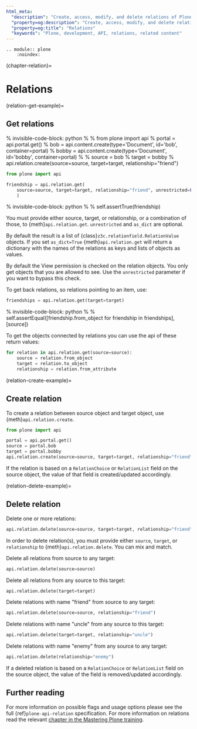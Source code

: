 ```yaml
---
html_meta:
  "description": "Create, access, modify, and delete relations of Plone content"
  "property=og:description": "Create, access, modify, and delete relations of Plone content"
  "property=og:title": "Relations"
  "keywords": "Plone, development, API, relations, related content"
---
```


```{eval-rst}
.. module:: plone
    :noindex:
```

(chapter-relation)=

# Relations


(relation-get-example)=

## Get relations

% invisible-code-block: python
%
% from plone import api
% portal = api.portal.get()
% bob = api.content.create(type='Document', id='bob', container=portal)
% bobby = api.content.create(type='Document', id='bobby', container=portal)
%
% source = bob
% target = bobby
% api.relation.create(source=source, target=target, relationship="friend")

```python
from plone import api

friendship = api.relation.get(
    source=source, target=target, relationship="friend", unrestricted=False, as_dict=False
    )
```

% invisible-code-block: python
%
% self.assertTrue(friendship)

You must provide either source, target, or relationship, or a combination of those, to {meth}`api.relation.get`.
`unrestricted` and `as_dict` are optional.

By default the result is a list of {class}`z3c.relationfield.RelationValue` objects.
If you set `as_dict=True` {meth}`api.relation.get` will return a dictionary with the names of the relations as keys and lists of objects as values.

By default the View permission is checked on the relation objects.
You only get objects that you are allowed to see.
Use the `unrestricted` parameter if you want to bypass this check.

To get back relations, so relations pointing to an item, use:

```python
friendships = api.relation.get(target=target)
```

% invisible-code-block: python
%
% self.assertEqual([friendship.from_object for friendship in friendships], [source])

To get the objects connected by relations you can use the api of these return values:

```python
for relation in api.relation.get(source=source):
    source = relation.from_object
    target = relation.to_object
    relationship = relation.from_attribute
```


(relation-create-example)=

## Create relation

To create a relation between source object and target object, use {meth}`api.relation.create`.

```python
from plone import api

portal = api.portal.get()
source = portal.bob
target = portal.bobby
api.relation.create(source=source, target=target, relationship="friend")
```

If the relation is based on a `RelationChoice` or `RelationList` field on the source object, the value of that field is created/updated accordingly.

(relation-delete-example)=

## Delete relation

Delete one or more relations:

```python
api.relation.delete(source=source, target=target, relationship="friend")
```

In order to delete relation(s), you must provide either `source`, `target`, or `relationship` to {meth}`api.relation.delete`.
You can mix and match.

Delete all relations from source to any target:

```python
api.relation.delete(source=source)
```

Delete all relations from any source to this target:

```python
api.relation.delete(target=target)
```

Delete relations with name "friend" from source to any target:

```python
api.relation.delete(source=source, relationship="friend")
```

Delete relations with name "uncle" from any source to this target:

```python
api.relation.delete(target=target, relationship="uncle")
```

Delete relations with name "enemy" from any source to any target:

```python
api.relation.delete(relationship="enemy")
```

If a deleted relation is based on a `RelationChoice` or `RelationList` field on the source object, the value of the field is removed/updated accordingly.

## Further reading

For more information on possible flags and usage options please see the full {ref}`plone-api-relation` specification.
For more information on relations read the relevant [chapter in the Mastering Plone training](https://training.plone.org/5/mastering-plone/relations.html).
